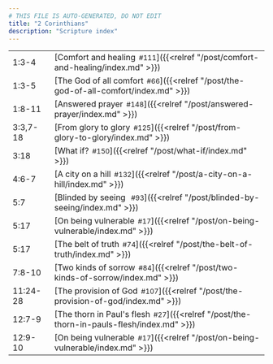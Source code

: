 ```yaml
---
# THIS FILE IS AUTO-GENERATED, DO NOT EDIT
title: "2 Corinthians"
description: "Scripture index"
---
```


|  |  |
| --- | --- |
| 1:3-4 | [Comfort and healing<span style="font-size:smaller; padding-left:0.5em;">#111</span>]({{<relref "/post/comfort-and-healing/index.md" >}}) |
| 1:3-5 | [The God of all comfort<span style="font-size:smaller; padding-left:0.5em;">#66</span>]({{<relref "/post/the-god-of-all-comfort/index.md" >}}) |
| 1:8-11 | [Answered prayer<span style="font-size:smaller; padding-left:0.5em;">#148</span>]({{<relref "/post/answered-prayer/index.md" >}}) |
| 3:3,7-18 | [From glory to glory<span style="font-size:smaller; padding-left:0.5em;">#125</span>]({{<relref "/post/from-glory-to-glory/index.md" >}}) |
| 3:18 | [What if?<span style="font-size:smaller; padding-left:0.5em;">#150</span>]({{<relref "/post/what-if/index.md" >}}) |
| 4:6-7 | [A city on a hill<span style="font-size:smaller; padding-left:0.5em;">#132</span>]({{<relref "/post/a-city-on-a-hill/index.md" >}}) |
| 5:7 | [Blinded by seeing <span style="font-size:smaller; padding-left:0.5em;">#93</span>]({{<relref "/post/blinded-by-seeing/index.md" >}}) |
| 5:17 | [On being vulnerable<span style="font-size:smaller; padding-left:0.5em;">#17</span>]({{<relref "/post/on-being-vulnerable/index.md" >}}) |
| 5:17 | [The belt of truth<span style="font-size:smaller; padding-left:0.5em;">#74</span>]({{<relref "/post/the-belt-of-truth/index.md" >}}) |
| 7:8-10 | [Two kinds of sorrow<span style="font-size:smaller; padding-left:0.5em;">#84</span>]({{<relref "/post/two-kinds-of-sorrow/index.md" >}}) |
| 11:24-28 | [The provision of God<span style="font-size:smaller; padding-left:0.5em;">#107</span>]({{<relref "/post/the-provision-of-god/index.md" >}}) |
| 12:7-9 | [The thorn in Paul's flesh<span style="font-size:smaller; padding-left:0.5em;">#27</span>]({{<relref "/post/the-thorn-in-pauls-flesh/index.md" >}}) |
| 12:9-10 | [On being vulnerable<span style="font-size:smaller; padding-left:0.5em;">#17</span>]({{<relref "/post/on-being-vulnerable/index.md" >}}) |
